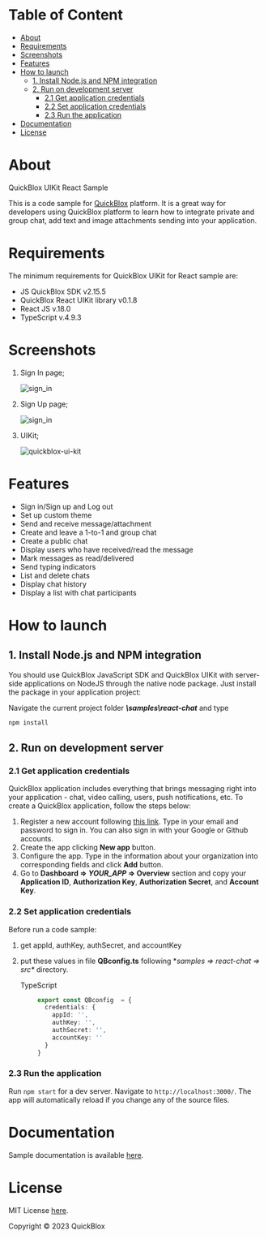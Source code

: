 # Table of Content

- [About](#about)
- [Requirements](#requirements)
- [Screenshots](#screenshots)
- [Features](#features)
- [How to launch](#how-to-launch)
    * [1. Install Node.js and NPM integration](#1-install-nodejs-and-npm-integration)
    * [2. Run on development server](#4-run-on-development-server)
      + [2.1 Get application credentials](#21-get-application-credentials)
      + [2.2 Set application credentials](#22-set-application-credentials)
      + [2.3 Run the application](#23-run-the-application)
- [Documentation](#documentation)
- [License](#license)

# About
[](#about)
QuickBlox UIKit React Sample

This is a code sample for [QuickBlox](http://quickblox.com/) platform. It is a great way for developers using QuickBlox platform to learn how to integrate private and group chat, add text and image attachments sending into your application.

# Requirements
[](#requirements)

The minimum requirements for QuickBlox UIKit for React sample are:

- JS QuickBlox SDK v2.15.5
- QuickBlox React UIKit library v0.1.8
- React JS v.18.0
- TypeScript v.4.9.3

# Screenshots
1. Sign In page;

    ![sign_in](./src/assets/screenshorts/sign-in-react-chat-sample.png)

2. Sign Up page;

   ![sign_in](./src/assets/screenshorts/sign-up-react-chat-sample.png)

3. UIKit;

    ![quickblox-ui-kit](./src/assets/screenshorts/react-qb-uikitweb-doc.png)

# Features

* Sign in/Sign up and Log out
* Set up custom theme
* Send and receive message/attachment
* Create and leave a 1-to-1 and group chat
* Create a public chat
* Display users who have received/read the message
* Mark messages as read/delivered
* Send typing indicators
* List and delete chats
* Display chat history
* Display a list with chat participants

# How to launch
## 1. Install Node.js and NPM integration

You should use QuickBlox JavaScript SDK and QuickBlox UIKit with server-side applications on NodeJS through the native node package.
Just install the package in your application project:

Navigate the current project folder ***\samples\react-chat*** and type

```bash
npm install
```

## 2. Run on development server

### 2.1 Get application credentials

QuickBlox application includes everything that brings messaging right
into your application - chat, video calling, users, push notifications,
etc. To create a QuickBlox application, follow the steps below:

1.  Register a new account following [this
    link](https://admin.quickblox.com/signup). Type in your email and
    password to sign in. You can also sign in with your Google or Github
    accounts.
2.  Create the app clicking **New app** button.
3.  Configure the app. Type in the information about your organization
    into corresponding fields and click **Add** button.
4.  Go to **Dashboard =\> *YOUR\_APP* =\> Overview** section and copy
    your **Application ID**, **Authorization Key**, **Authorization
    Secret**, and **Account Key**.

### 2.2 Set application credentials

Before run a code sample:
1. get appId, authKey, authSecret, and accountKey
2. put these values in file **QBconfig.ts** following **samples =\>
   react-chat =\> src\** directory.

   TypeScript
```ts
        export const QBconfig  = {
          credentials: {
            appId: '',
            authKey: '',
            authSecret: '',
            accountKey: ''
          }
        }
```

### 2.3 Run the application

Run `npm start` for a dev server. Navigate to `http://localhost:3000/`. The app will automatically reload if you change any of the source files.

# Documentation
[](#documentation)
Sample documentation is available [here](https://docs.quickblox.com/docs/react-uikit).

# License
[](#license)
MIT License [here](https://github.com/QuickBlox/react-ui-kit/blob/main/LICENSE.md).

Copyright © 2023 QuickBlox
